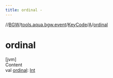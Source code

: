 ```yaml
---
title: ordinal -
---
```

//[BGW](../../../../index.md)/[tools.aqua.bgw.event](../../index.md)/[KeyCode](../index.md)/[A](index.md)/[ordinal](ordinal.md)



# ordinal  
[jvm]  
Content  
val [ordinal](ordinal.md): [Int](https://kotlinlang.org/api/latest/jvm/stdlib/kotlin/-int/index.html)  



